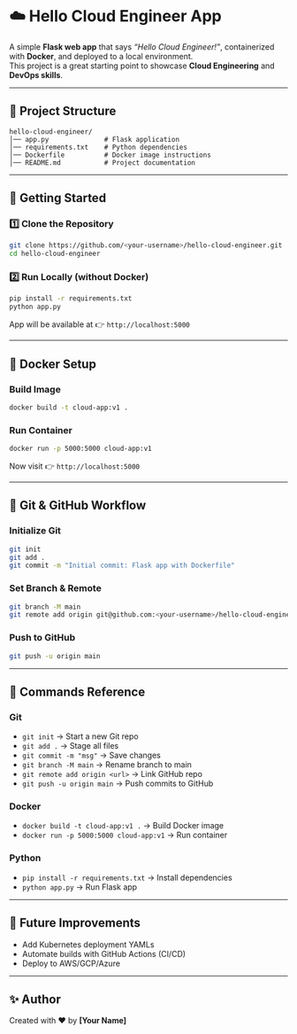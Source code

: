 # ☁️ Hello Cloud Engineer App

A simple **Flask web app** that says *“Hello Cloud Engineer!”*, containerized with **Docker**, and deployed to a local environment.  
This project is a great starting point to showcase **Cloud Engineering** and **DevOps skills**.

---

## 📂 Project Structure
```
hello-cloud-engineer/
│── app.py              # Flask application
│── requirements.txt    # Python dependencies
│── Dockerfile          # Docker image instructions
│── README.md           # Project documentation
```

---

## 🚀 Getting Started

### 1️⃣ Clone the Repository
```bash
git clone https://github.com/<your-username>/hello-cloud-engineer.git
cd hello-cloud-engineer
```

### 2️⃣ Run Locally (without Docker)
```bash
pip install -r requirements.txt
python app.py
```
App will be available at 👉 `http://localhost:5000`

---

## 🐳 Docker Setup

### Build Image
```bash
docker build -t cloud-app:v1 .
```

### Run Container
```bash
docker run -p 5000:5000 cloud-app:v1
```
Now visit 👉 `http://localhost:5000`

---

## 🔧 Git & GitHub Workflow

### Initialize Git
```bash
git init
git add .
git commit -m "Initial commit: Flask app with Dockerfile"
```

### Set Branch & Remote
```bash
git branch -M main
git remote add origin git@github.com:<your-username>/hello-cloud-engineer.git
```

### Push to GitHub
```bash
git push -u origin main
```

---

## 📖 Commands Reference

### Git
- `git init` → Start a new Git repo  
- `git add .` → Stage all files  
- `git commit -m "msg"` → Save changes  
- `git branch -M main` → Rename branch to main  
- `git remote add origin <url>` → Link GitHub repo  
- `git push -u origin main` → Push commits to GitHub  

### Docker
- `docker build -t cloud-app:v1 .` → Build Docker image  
- `docker run -p 5000:5000 cloud-app:v1` → Run container  

### Python
- `pip install -r requirements.txt` → Install dependencies  
- `python app.py` → Run Flask app  

---

## 🌟 Future Improvements
- Add Kubernetes deployment YAMLs  
- Automate builds with GitHub Actions (CI/CD)  
- Deploy to AWS/GCP/Azure  

---

## ✨ Author
Created with ❤️ by **[Your Name]**

